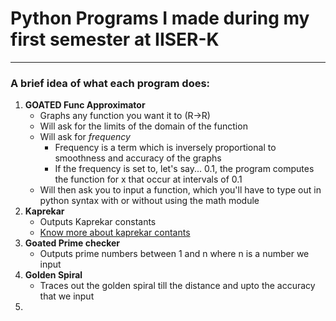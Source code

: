 # Python Programs I made during my first semester at IISER-K
---

### A brief idea of what each program does:
1. **GOATED Func Approximator**
   - Graphs any function you want it to (R→R)
   - Will ask for the limits of the domain of the function
   - Will ask for *frequency*
      * Frequency is a term which is inversely proportional to smoothness and accuracy of the graphs
      * If the frequency is set to, let's say... 0.1, the program computes the function for x that occur at intervals of 0.1
   - Will then ask you to input a function, which you'll have to type out in python syntax with or without using the math module
2. **Kaprekar**
   - Outputs Kaprekar constants
   - <a href=https://kaprekar.sourceforge.net/output/sample.php> Know more about kaprekar contants </a>
3. **Goated Prime checker**
   - Outputs prime numbers between 1 and n where n is a number we input
4. **Golden Spiral**
   - Traces out the golden spiral till the distance and upto the accuracy that we input
5. 

